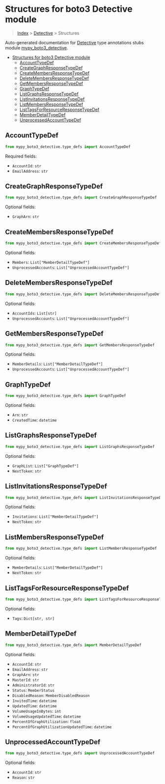 # Structures for boto3 Detective module

> [Index](../index.md) > [Detective](./index.md) > Structures

Auto-generated documentation for [Detective](https://boto3.amazonaws.com/v1/documentation/api/latest/reference/services/detective.html#Detective)
type annotations stubs module [mypy_boto3_detective](https://pypi.org/project/mypy-boto3-detective/).

- [Structures for boto3 Detective module](#structures-for-boto3-detective-module)
  - [AccountTypeDef](#accounttypedef)
  - [CreateGraphResponseTypeDef](#creategraphresponsetypedef)
  - [CreateMembersResponseTypeDef](#createmembersresponsetypedef)
  - [DeleteMembersResponseTypeDef](#deletemembersresponsetypedef)
  - [GetMembersResponseTypeDef](#getmembersresponsetypedef)
  - [GraphTypeDef](#graphtypedef)
  - [ListGraphsResponseTypeDef](#listgraphsresponsetypedef)
  - [ListInvitationsResponseTypeDef](#listinvitationsresponsetypedef)
  - [ListMembersResponseTypeDef](#listmembersresponsetypedef)
  - [ListTagsForResourceResponseTypeDef](#listtagsforresourceresponsetypedef)
  - [MemberDetailTypeDef](#memberdetailtypedef)
  - [UnprocessedAccountTypeDef](#unprocessedaccounttypedef)

## AccountTypeDef

```python
from mypy_boto3_detective.type_defs import AccountTypeDef
```


Required fields:
- `AccountId`: `str`
- `EmailAddress`: `str`




## CreateGraphResponseTypeDef

```python
from mypy_boto3_detective.type_defs import CreateGraphResponseTypeDef
```




Optional fields:
- `GraphArn`: `str`


## CreateMembersResponseTypeDef

```python
from mypy_boto3_detective.type_defs import CreateMembersResponseTypeDef
```




Optional fields:
- `Members`: `List["MemberDetailTypeDef"]`
- `UnprocessedAccounts`: `List["UnprocessedAccountTypeDef"]`


## DeleteMembersResponseTypeDef

```python
from mypy_boto3_detective.type_defs import DeleteMembersResponseTypeDef
```




Optional fields:
- `AccountIds`: `List[str]`
- `UnprocessedAccounts`: `List["UnprocessedAccountTypeDef"]`


## GetMembersResponseTypeDef

```python
from mypy_boto3_detective.type_defs import GetMembersResponseTypeDef
```




Optional fields:
- `MemberDetails`: `List["MemberDetailTypeDef"]`
- `UnprocessedAccounts`: `List["UnprocessedAccountTypeDef"]`


## GraphTypeDef

```python
from mypy_boto3_detective.type_defs import GraphTypeDef
```




Optional fields:
- `Arn`: `str`
- `CreatedTime`: `datetime`


## ListGraphsResponseTypeDef

```python
from mypy_boto3_detective.type_defs import ListGraphsResponseTypeDef
```




Optional fields:
- `GraphList`: `List["GraphTypeDef"]`
- `NextToken`: `str`


## ListInvitationsResponseTypeDef

```python
from mypy_boto3_detective.type_defs import ListInvitationsResponseTypeDef
```




Optional fields:
- `Invitations`: `List["MemberDetailTypeDef"]`
- `NextToken`: `str`


## ListMembersResponseTypeDef

```python
from mypy_boto3_detective.type_defs import ListMembersResponseTypeDef
```




Optional fields:
- `MemberDetails`: `List["MemberDetailTypeDef"]`
- `NextToken`: `str`


## ListTagsForResourceResponseTypeDef

```python
from mypy_boto3_detective.type_defs import ListTagsForResourceResponseTypeDef
```




Optional fields:
- `Tags`: `Dict[str, str]`


## MemberDetailTypeDef

```python
from mypy_boto3_detective.type_defs import MemberDetailTypeDef
```




Optional fields:
- `AccountId`: `str`
- `EmailAddress`: `str`
- `GraphArn`: `str`
- `MasterId`: `str`
- `AdministratorId`: `str`
- `Status`: `MemberStatus`
- `DisabledReason`: `MemberDisabledReason`
- `InvitedTime`: `datetime`
- `UpdatedTime`: `datetime`
- `VolumeUsageInBytes`: `int`
- `VolumeUsageUpdatedTime`: `datetime`
- `PercentOfGraphUtilization`: `float`
- `PercentOfGraphUtilizationUpdatedTime`: `datetime`


## UnprocessedAccountTypeDef

```python
from mypy_boto3_detective.type_defs import UnprocessedAccountTypeDef
```




Optional fields:
- `AccountId`: `str`
- `Reason`: `str`

